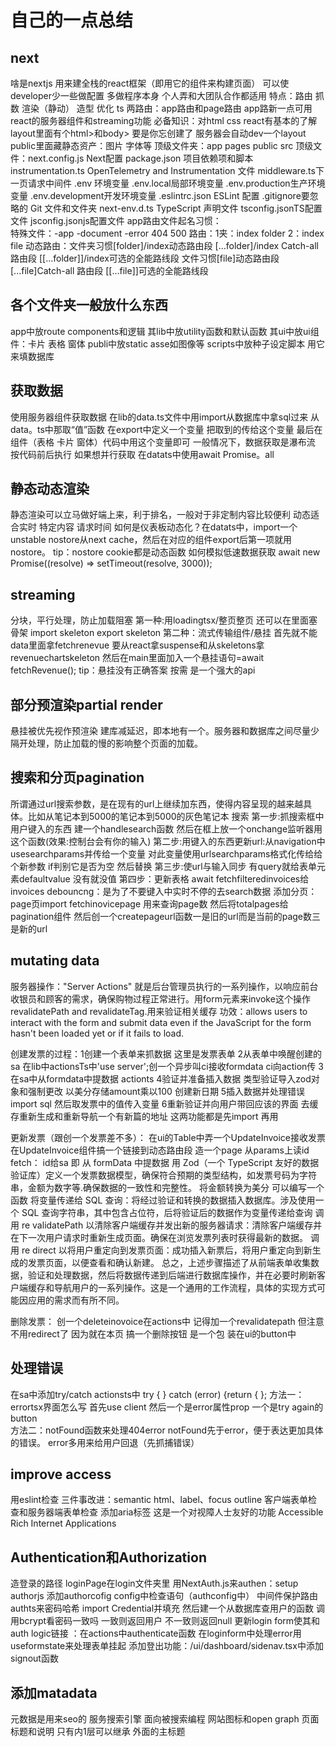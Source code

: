 # 自己的一点总结

## next

啥是nextjs 用来建全栈的react框架（即用它的组件来构建页面）
可以使developer少一些做配置 多做程序本身 个人弄和大团队合作都适用
特点：路由 抓数 渲染（静动） 造型 优化 ts
两路由：app路由和page路由 app路新一点可用react的服务器组件和streaming功能
必备知识：对html css react有基本的了解
layout里面有个html>和body> 要是你忘创建了 服务器会自动dev一个layout
public里面藏静态资产：图片 字体等
顶级文件夹：app pages public src
顶级文件：next.config.js Next配置
         package.json 项目依赖项和脚本
         instrumentation.ts  OpenTelemetry and Instrumentation 文件
        middleware.ts下一页请求中间件
        .env 环境变量
        .env.local局部环境变量
        .env.production生产环境变量
        .env.development开发环境变量
        .eslintrc.json ESLint 配置
        .gitignore要忽略的 Git 文件和文件夹
        next-env.d.ts TypeScript 声明文件
        tsconfig.jsonTS配置文件
        jsconfig.jsonjs配置文件
app路由文件起名习惯：  
        特殊文件：-app -document -error 404 500
        路由：1夹：index folder 2：index file
        动态路由：文件夹习惯[folder]/index动态路由段
                 [...folder]/index Catch-all 路由段
                 [[...folder]]/index可选的全能路线段
        文件习惯[file]动态路由段
               [...file]Catch-all 路由段
               [[...file]]可选的全能路线段

## 各个文件夹一般放什么东西

app中放route components和逻辑
  其lib中放utility函数和默认函数
  其ui中放ui组件：卡片 表格 窗体
publi中放static asse如图像等
scripts中放种子设定脚本 用它来填数据库

## 获取数据

使用服务器组件获取数据  在lib的data.ts文件中用import从数据库中拿sql过来
从data。ts中那取“值”函数 在export中定义一个变量 把取到的传给这个变量
最后在组件（表格 卡片 窗体）代码中用这个变量即可
一般情况下，数据获取是瀑布流 按代码前后执行
如果想并行获取 在datats中使用await Promise。all

## 静态动态渲染

静态渲染可以立马做好端上来，利于排名，一般对于非定制内容比较便利
动态适合实时 特定内容 请求时间
如何是仪表板动态化？在datats中，import一个unstable nostore从next cache，然后在对应的组件export后第一项就用nostore。 tip：nostore cookie都是动态函数
如何模拟低速数据获取  await new Promise((resolve) => setTimeout(resolve, 3000));

## streaming

分块，平行处理，防止加载阻塞
第一种:用loadingtsx/整页整页 还可以在里面塞骨架 import skeleton export skeleton
第二种：流式传输组件/悬挂   首先就不能data里面拿fetchrenevue 要从react拿suspense和从skeletons拿revenuechartskeleton  然后在main里面加入一个悬挂语句=await fetchRevenue();   tip：悬挂没有正确答案 按需  是一个强大的api

## 部分预渲染partial render

悬挂被优先视作预渲染
建库减延迟，即本地有一个。服务器和数据库之间尽量少
隔开处理，防止加载的慢的影响整个页面的加载。

## 搜索和分页pagination

所谓通过url搜索参数，是在现有的url上继续加东西，使得内容呈现的越来越具体。比如从笔记本到5000的笔记本到5000的灰色笔记本
搜索 第一步:抓搜索框中用户键入的东西 建一个handlesearch函数 然后在框上放一个onchange监听器用这个函数(效果:控制台会有你的输入)
     第二步:用键入的东西更新url:从navigation中usesearchparams并传给一个变量 对此变量使用urlsearchparams格式化传给给个新参数 if判别它是否为空  然后替换
     第三步:使url与输入同步 有query就给表单元素defaultvalue 没有就没值
     第四步：更新表格 await fetchfilteredinvoices给invoices
debouncng：是为了不要键入中实时不停的去search数据
添加分页：page页import fetchinovicepage 用来查询page数   然后将totalpages给pagination组件 然后创一个createpageurl函数一是旧的url而是当前的page数三是新的url

## mutating data

服务器操作："Server Actions" 就是后台管理员执行的一系列操作，以响应前台收银员和顾客的需求，确保购物过程正常进行。用form元素来invoke这个操作
revalidatePath and revalidateTag.用来验证相关缓存  功效：allows users to interact with the form and submit data even if the JavaScript for the form hasn't been loaded yet or if it fails to load.

创建发票的过程：1创建一个表单来抓数据  这里是发票表单
2从表单中唤醒创建的sa 在lib中actionsTs中'use server';创一个异步叫ci接收formdata ci向action传
3在sa中从formdata中提数据  actionts
4验证并准备插入数据 类型验证导入zod对象和强制更改 以美分存储amount乘以100 创建新日期
5插入数据并处理错误 import sql 然后取发票中的值传入变量
6重新验证并向用户带回应该的界面 去缓存重新生成和重新导航一个有新篇的地址 这两功能都是先import 再用

更新发票（跟创一个发票差不多）：
在ui的Table中弄一个UpdateInvoice接收发票    在UpdateInvoice组件搞一个链接到动态路由段
造一个page 从params上读id
fetch：
id给sa
即
从 formData 中提数据
用 Zod（一个 TypeScript 友好的数据验证库）定义一个发票数据模型，确保符合预期的类型结构，如发票号码为字符串，金额为数字等.确保数据的一致性和完整性。
将金额转换为美分 可以编写一个函数
将变量传递给 SQL 查询：将经过验证和转换的数据插入数据库。涉及使用一个 SQL 查询字符串，其中包含占位符，后将验证后的数据作为变量传递给查询
调用 re validatePath 以清除客户端缓存并发出新的服务器请求：清除客户端缓存并在下一次用户请求时重新生成页面。确保在浏览发票列表时获得最新的数据。
调用 re direct 以将用户重定向到发票页面：成功插入新票后，将用户重定向到新生成的发票页面，以便查看和确认新建。
总之，上述步骤描述了从前端表单收集数据，验证和处理数据，然后将数据传递到后端进行数据库操作，并在必要时刷新客户端缓存和导航用户的一系列操作。这是一个通用的工作流程，具体的实现方式可能因应用的需求而有所不同。

删除发票：
创一个deleteinovoice在actions中 记得加一个revalidatepath 但注意不用redirect了 因为就在本页
搞一个删除按钮 是一个包 装在ui的button中

## 处理错误

在sa中添加try/catch   actionsts中 try { } catch (error) {return { };
方法一：errortsx界面怎么写 首先use client 然后一个是error属性prop 一个是try again的button  
方法二：notFound函数来处理404error
notFound先于error，便于表达更加具体的错误。  error多用来给用户回退（先抓捕错误）

## improve access

用eslint检查
三件事改进：semantic html、label、focus outline
客户端表单检查和服务器端表单检查
添加aria标签 这是一个对视障人士友好的功能  Accessible Rich Internet Applications

## Authentication和Authorization

造登录的路径 loginPage在login文件夹里
用NextAuth.js来authen：setup authorjs
添加authorcofig
config中检查语句（authconfig中）
中间件保护路由
authts来密码哈希
import Credential并填充 然后建一个从数据库查用户的函数 调用bcrypt看密码一致吗 一致则返回用户 不一致则返回null
更新login form使其和auth logic链接 ：在actions中authenticate函数 在loginform中处理error用useformstate来处理表单挂起
添加登出功能：/ui/dashboard/sidenav.tsx中添加signout函数

## 添加matadata

元数据是用来seo的 服务搜索引擎 面向被搜索编程
网站图标和open graph
页面标题和说明  只有内1层可以继承 外面的主标题
